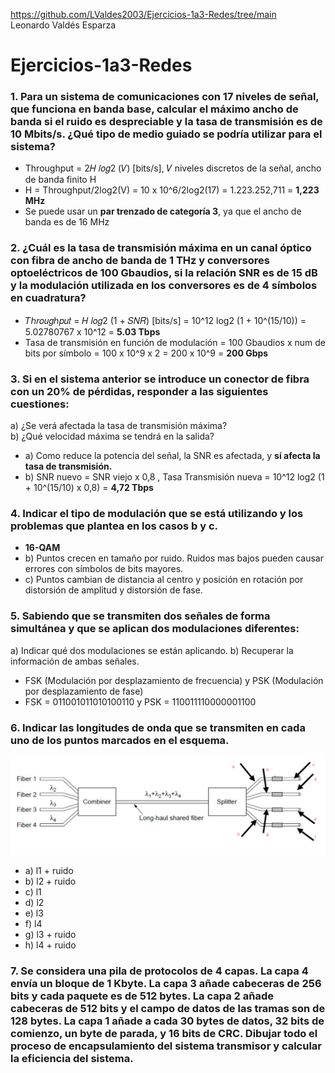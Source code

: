 https://github.com/LValdes2003/Ejercicios-1a3-Redes/tree/main  
Leonardo Valdés Esparza

# Ejercicios-1a3-Redes

### 1. Para un sistema de comunicaciones con 17 niveles de señal, que funciona en banda base, calcular el máximo ancho de banda si el ruido es despreciable y la tasa de transmisión es de 10 Mbits/s. ¿Qué tipo de medio guiado se podría utilizar para el sistema?
- Throughput = 2𝐻 𝑙𝑜𝑔2 (𝑉) [bits/s], 𝑉 niveles discretos de la señal, ancho de banda finito H
- H = Throughput/2log2(V) = 10 x 10^6/2log2(17) = 1.223.252,711 = **1,223 MHz**
- Se puede usar un **par trenzado de categoría 3**, ya que el ancho de banda es de 16 MHz

### 2. ¿Cuál es la tasa de transmisión máxima en un canal óptico con fibra de ancho de banda de 1 THz y conversores optoeléctricos de 100 Gbaudios, si la relación SNR es de 15 dB y la modulación utilizada en los conversores es de 4 símbolos en cuadratura?
- 𝑇ℎ𝑟𝑜𝑢𝑔ℎ𝑝𝑢𝑡 = 𝐻 𝑙𝑜𝑔2 (1 + 𝑆𝑁𝑅) [bits/s] = 10^12 log2 (1 + 10^(15/10)) = 5.02780767 x 10^12 = **5.03 Tbps**
- Tasa de transmisión en función de modulación = 100 Gbaudios x num de bits por símbolo = 100 x 10^9 x 2 = 200 x 10^9 = **200 Gbps**

### 3. Si en el sistema anterior se introduce un conector de fibra con un 20% de pérdidas, responder a las siguientes cuestiones:  
a) ¿Se verá afectada la tasa de transmisión máxima?  
b) ¿Qué velocidad máxima se tendrá en la salida?
- a) Como reduce la potencia del señal, la SNR es afectada, y **sí afecta la tasa de transmisión.**
- b) SNR nuevo = SNR viejo x 0,8 , Tasa Transmisión nueva = 10^12 log2 (1 + 10^(15/10) x 0,8) = **4,72 Tbps**

### 4. Indicar el tipo de modulación que se está utilizando y los problemas que plantea en los casos b y c.
- **16-QAM**
- b) Puntos crecen en tamaño por ruido. Ruidos mas bajos pueden causar errores con símbolos de bits mayores.
- c) Puntos cambian de distancia al centro y posición en rotación por distorsión de amplitud y distorsión de fase.

### 5. Sabiendo que se transmiten dos señales de forma simultánea y que se aplican dos modulaciones diferentes:
a) Indicar qué dos modulaciones se están aplicando.
b) Recuperar la información de ambas señales.
- FSK (Modulación por desplazamiento de frecuencia) y PSK (Modulación por desplazamiento de fase)
- FSK = 011001011010100110 y PSK = 110011110000001100

### 6. Indicar las longitudes de onda que se transmiten en cada uno de los puntos marcados en el esquema.
![Figura 1](/Diagramas/Figura1.png)
- a) l1 + ruido
- b) l2 + ruido
- c) l1
- d) l2
- e) l3 
- f) l4
- g) l3 + ruido
- h) l4 + ruido

### 7. Se considera una pila de protocolos de 4 capas. La capa 4 envía un bloque de 1 Kbyte. La capa 3 añade cabeceras de 256 bits y cada paquete es de 512 bytes. La capa 2 añade cabeceras de 512 bits y el campo de datos de las tramas son de 128 bytes. La capa 1 añade a cada 30 bytes de datos, 32 bits de comienzo, un byte de parada, y 16 bits de CRC. Dibujar todo el proceso de encapsulamiento del sistema transmisor y calcular la eficiencia del sistema.
